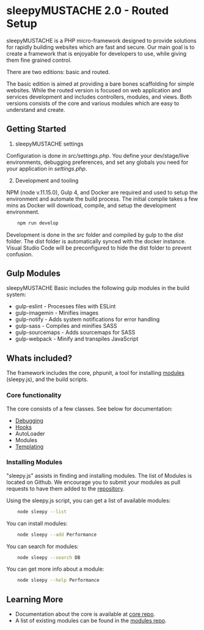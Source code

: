 # sleepyMUSTACHE 2.0 - Routed Setup

sleepyMUSTACHE is a PHP micro-framework designed to provide solutions for rapidly building websites which are fast and
secure. Our main goal is to create a framework that is enjoyable for developers to use, while giving them fine grained
control. 

There are two editions: basic and routed. 

The basic edition is aimed at providing a bare bones scaffolding for simple websites. While the routed version is 
focused on web application and services development and includes controllers, modules, and views. Both versions consists
of the core and various modules which are easy to understand and create.

## Getting Started

1. sleepyMUSTACHE settings

Configuration is done in *src/settings.php*. You define your dev/stage/live environments, debugging preferences, and set 
any globals you need for your application in *settings.php*.

2. Development and tooling

NPM (node v.11.15.0), Gulp 4, and Docker are required and used to setup the environment and automate the build process. 
The initial compile takes a few mins as Docker will download, compile, and setup the development environment.

``` bash
    npm run develop
```

Development is done in the *src* folder and compiled by gulp to the *dist* folder. The dist folder is automatically 
synced with the docker instance. Visual Studio Code will be preconfigured to hide the dist folder to prevent confusion.

## Gulp Modules

sleepyMUSTACHE Basic includes the following gulp modules in the build system:

* gulp-eslint     - Processes files with ESLint
* gulp-imagemin   - Minifies images
* gulp-notify     - Adds system notifications for error handling
* gulp-sass       - Compiles and minifies SASS
* gulp-sourcemaps - Adds sourcemaps for SASS
* gulp-webpack    - Minify and transpiles JavaScript

## Whats included?

The  framework includes the core, phpunit, a tool for installing 
[modules](https://github.com/sleepymustache/modules) (sleepy.js), and the build scripts.

### Core functionality

The core consists of a few classes. See below for documentation:

* [Debugging](http://sleepymustache.com/documentation/class-Sleepy.Debug.html)
* [Hooks](http://www.sleepymustache.com/documentation/class-Sleepy.Hook.html)
* AutoLoader
* Modules
* [Templating](http://www.sleepymustache.com/documentation/class-Sleepy.Template.html)

### Installing Modules

"sleepy.js" assists in finding and installing modules. The list of Modules is located on Github. We encourage you to 
submit your modules as pull requests to have them added to the [repository](https://github.com/sleepymustache/modules).

Using the sleepy.js script, you can get a list of available modules:

``` bash
    node sleepy --list
```

You can install modules:

``` bash
    node sleepy --add Performance
```

You can search for modules:

``` bash
    node sleepy --search DB
```

You can get more info about a module:

``` bash
    node sleepy --help Performance
```

Learning More
-------------------------------------------------------------------------------
*  Documentation about the core is available at [core
   repo](https://github.com/sleepymustache/core).
*  A list of existing modules can be found in the [modules
   repo](https://github.com/sleepymustache/modules).